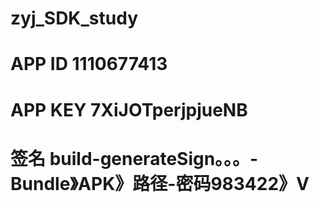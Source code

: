 # zyj_SDK_study
# APP ID 1110677413 
# APP KEY 7XiJOTperjpjueNB
# 签名  build-generateSign。。。-Bundle》APK》路径-密码983422》V